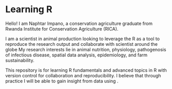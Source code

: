 # Learning R
Hello! I am Naphtar Impano, a conservation agriculture graduate from Rwanda Institute for Conservation Agriculture (RICA).

I am  a scientist in animal production looking to leverage the R as a tool to reproduce the research output and collaborate with scientist around the globe
My research interests lie in animal nutrition, physiology, pathogenosis of infectious disease, spatial data analysis, epidemiology, and farm sustainability. 

This repository is for learning R fundamentals and advanced topics in R with version control for collaboration and reproducibility. I believe that through practice I will be able to gain insight from data using .
